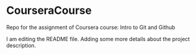 # CourseraCourse
Repo for the assignment of Coursera course: Intro to Git and Github

I am editing the README file. Adding some more details about the project description.
